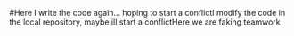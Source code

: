 
#Here I write the code again... hoping to start a conflictI modify the code in the local repository, maybe ill start a conflictHere we are faking teamwork

